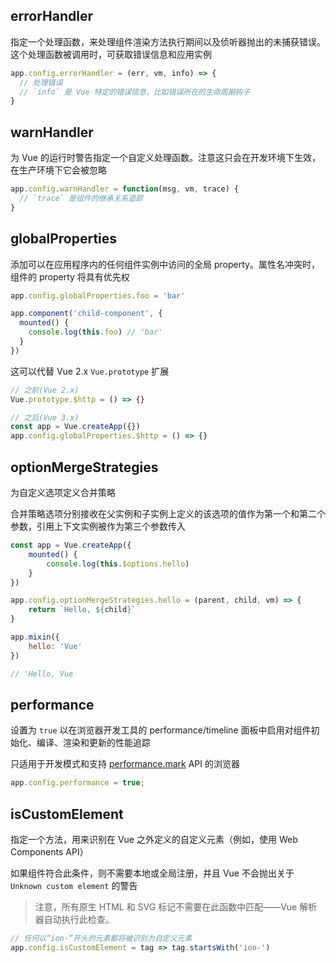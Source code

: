 ## errorHandler

指定一个处理函数，来处理组件渲染方法执行期间以及侦听器抛出的未捕获错误。这个处理函数被调用时，可获取错误信息和应用实例

```js
app.config.errorHandler = (err, vm, info) => {
  // 处理错误
  // `info` 是 Vue 特定的错误信息，比如错误所在的生命周期钩子
}
```



## warnHandler

为 Vue 的运行时警告指定一个自定义处理函数。注意这只会在开发环境下生效，在生产环境下它会被忽略

```js
app.config.warnHandler = function(msg, vm, trace) {
  // `trace` 是组件的继承关系追踪
}
```



##  globalProperties

添加可以在应用程序内的任何组件实例中访问的全局 property。属性名冲突时，组件的 property 将具有优先权

```js
app.config.globalProperties.foo = 'bar'

app.component('child-component', {
  mounted() {
    console.log(this.foo) // 'bar'
  }
})
```

这可以代替 Vue 2.x `Vue.prototype` 扩展

```js
// 之前(Vue 2.x)
Vue.prototype.$http = () => {}

// 之后(Vue 3.x)
const app = Vue.createApp({})
app.config.globalProperties.$http = () => {}
```



## optionMergeStrategies

为自定义选项定义合并策略

合并策略选项分别接收在父实例和子实例上定义的该选项的值作为第一个和第二个参数，引用上下文实例被作为第三个参数传入

```js
const app = Vue.createApp({
    mounted() {
        console.log(this.$options.hello)
    }
})

app.config.optionMergeStrategies.hello = (parent, child, vm) => {
    return `Hello, ${child}`
}

app.mixin({
    hello: 'Vue'
})

// 'Hello, Vue
```



## performance

设置为 `true` 以在浏览器开发工具的 performance/timeline 面板中启用对组件初始化、编译、渲染和更新的性能追踪

只适用于开发模式和支持 [performance.mark](https://developer.mozilla.org/en-US/docs/Web/API/Performance/mark) API 的浏览器

```js
app.config.performance = true;
```



##  isCustomElement

指定一个方法，用来识别在 Vue 之外定义的自定义元素（例如，使用 Web Components API）

如果组件符合此条件，则不需要本地或全局注册，并且 Vue 不会抛出关于 `Unknown custom element` 的警告

> 注意，所有原生 HTML 和 SVG 标记不需要在此函数中匹配——Vue 解析器自动执行此检查。

```js
// 任何以“ion-”开头的元素都将被识别为自定义元素
app.config.isCustomElement = tag => tag.startsWith('ion-')
```

